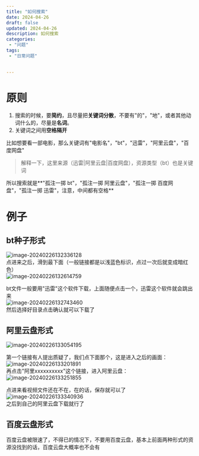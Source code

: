 ```yaml
---
title: "如何搜索"
date: 2024-04-26
draft: false
updated: 2024-04-26
description: 如何搜索
categories:
 - "问题"
tags:
 - "日常问题"
 

---
```




# 原则

1. 搜索的时候，要**简约**，且尽量把**关键词分散**，不要有"的"，"地"，或者其他动词什么的，尽量是**名词**。
2. 关键词之间用**空格隔开**  

比如想要看一部电影，那么关键词有"电影名"，"bt"，"迅雷"，"阿里云盘"，"百度网盘"   

> 解释一下，这里来源（迅雷|阿里云盘|百度网盘），资源类型（bt）也是关键词

所以搜索就是**"孤注一掷 bt"，"孤注一掷 阿里云盘"，"孤注一掷 百度网盘"，"孤注一掷 迅雷"，注意，中间都有空格**  

# 例子

## bt种子形式

![image-20240226132336128](attachments/img/ly-20241129104129428.png)  
 点进来之后，滑到最下面（一般链接都是以浅蓝色标识，点过一次后就变成暗红色）  
![image-20240226132614759](attachments/img/ly-20241129104129817.png)

bt文件一般要用"迅雷"这个软件下载，上面随便点击一个，迅雷这个软件就会跳出来  
![image-20240226132743460](attachments/img/ly-20241129104130188.png)  
然后选择好目录点击确认就可以下载了

## 阿里云盘形式

![image-20240226133054195](attachments/img/ly-20241129104130528.png)

第一个链接有人提出质疑了，我们点下面那个，这是进入之后的画面：  
![image-20240226133201891](attachments/img/ly-20241129104130860.png)  
再点击"阿里xxxxxxxxxx"这个链接，进入阿里云盘：  
![image-20240226133251855](attachments/img/ly-20241129104131230.png)

点进来看视频文件还在不在，在的话，保存就可以了  
![image-20240226133340936](attachments/img/ly-20241129104131567.png)  
之后到自己的阿里云盘下载就行了

## 百度云盘形式

百度云盘被限速了，不得已的情况下，不要用百度云盘，基本上前面两种形式的资源没找到的话，百度云盘大概率也不会有

